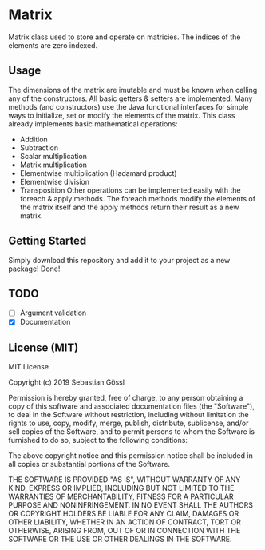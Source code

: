 # Matrix

Matrix class used to store and operate on matricies.
The indices of the elements are zero indexed.

## Usage

The dimensions of the matrix are imutable and must be known when calling any
of the constructors.
All basic getters & setters are implemented.
Many methods (and constructors) use the Java functional interfaces for simple
ways to initialize, set or modify the elements of the matrix.
This class already implements basic mathematical operations:
 - Addition
 - Subtraction
 - Scalar multiplication
 - Matrix multiplication
 - Elementwise multiplication (Hadamard product)
 - Elementwise division
 - Transposition
Other operations can be implemented easily with the foreach & apply methods.
The foreach methods modify the elements of the matrix itself and
the apply methods return their result as a new matrix.

## Getting Started

Simply download this repository and add it to your project as a new package!
Done!

## TODO

 - [ ] Argument validation
 - [x] Documentation

## License (MIT)

MIT License

Copyright (c) 2019 Sebastian Gössl

Permission is hereby granted, free of charge, to any person obtaining a copy
of this software and associated documentation files (the "Software"), to deal
in the Software without restriction, including without limitation the rights
to use, copy, modify, merge, publish, distribute, sublicense, and/or sell
copies of the Software, and to permit persons to whom the Software is
furnished to do so, subject to the following conditions:

The above copyright notice and this permission notice shall be included in all
copies or substantial portions of the Software.

THE SOFTWARE IS PROVIDED "AS IS", WITHOUT WARRANTY OF ANY KIND, EXPRESS OR
IMPLIED, INCLUDING BUT NOT LIMITED TO THE WARRANTIES OF MERCHANTABILITY,
FITNESS FOR A PARTICULAR PURPOSE AND NONINFRINGEMENT. IN NO EVENT SHALL THE
AUTHORS OR COPYRIGHT HOLDERS BE LIABLE FOR ANY CLAIM, DAMAGES OR OTHER
LIABILITY, WHETHER IN AN ACTION OF CONTRACT, TORT OR OTHERWISE, ARISING FROM,
OUT OF OR IN CONNECTION WITH THE SOFTWARE OR THE USE OR OTHER DEALINGS IN THE
SOFTWARE.
